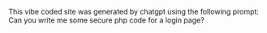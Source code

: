 This vibe coded site was generated by chatgpt using the following prompt: Can you write me some secure php code for a login page?
